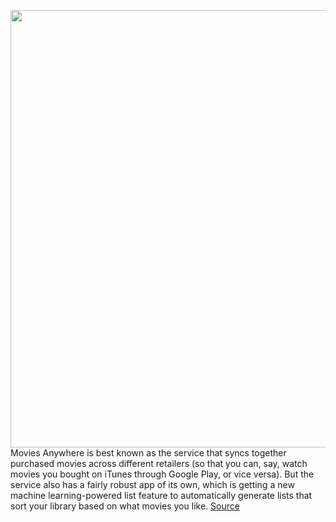 <img src='https://cdn.vox-cdn.com/thumbor/wn6EpVHlYCrM6_Y-Y-Lz9-BX254=/0x0:2560x1440/1200x800/filters:focal(1076x516:1484x924)/cdn.vox-cdn.com/uploads/chorus_image/image/69767972/My_Lists_Signed_In_Hero_16x9_Copy_10.0.jpg' width='700px' /><br/>
Movies Anywhere is best known as the service that syncs together purchased movies across different retailers (so that you can, say, watch movies you bought on iTunes through Google Play, or vice versa). But the service also has a fairly robust app of its own, which is getting a new machine learning-powered list feature to automatically generate lists that sort your library based on what movies you like.
<a href='https://www.theverge.com/2021/8/24/22637680/movies-anywhere-ai-list-feature'> Source <a/>